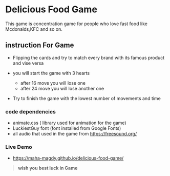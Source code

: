 # Delicious Food Game

This game is concentration game for people who love fast food like Mcdonalds,KFC and so on.

## instruction For Game

 - Flipping the cards and try to match every brand with its famous product and vise versa

 - you will start the game with 3 hearts
   - after 16 move you will lose one 
   - after 24 move you will lose another one

  - Try to finish the game with the lowest number of movements and time

### code dependencies
- animate.css ( library used for animation for the game)
- LuckiestGuy font (font installed from Google Fonts)
- all audio that used in the game from https://freesound.org/ 

### Live Demo
- https://maha-magdy.github.io/delicious-food-game/

> **wish you best luck in Game** 

  
